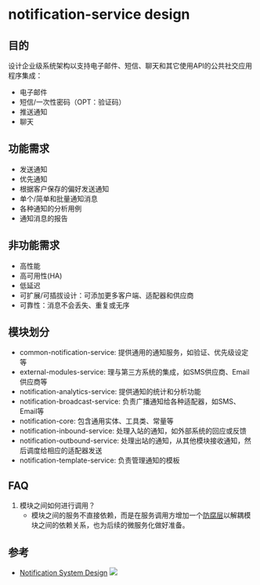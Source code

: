 # notification-service design

## 目的

设计企业级系统架构以支持电子邮件、短信、聊天和其它使用API的公共社交应用程序集成：

* 电子邮件
* 短信/一次性密码（OPT：验证码）
* 推送通知
* 聊天

## 功能需求

* 发送通知
* 优先通知
* 根据客户保存的偏好发送通知
* 单个/简单和批量通知消息
* 各种通知的分析用例
* 通知消息的报告

## 非功能需求

* 高性能
* 高可用性(HA)
* 低延迟
* 可扩展/可插拔设计：可添加更多客户端、适配器和供应商
* 可靠性：消息不会丢失、重复或无序

## 模块划分

* common-notification-service: 提供通用的通知服务，如验证、优先级设定等
* external-modules-service: 理与第三方系统的集成，如SMS供应商、Email供应商等
* notification-analytics-service: 提供通知的统计和分析功能
* notification-broadcast-service: 负责广播通知给各种适配器，如SMS、Email等
* notification-core: 包含通用实体、工具类、常量等
* notification-inbound-service: 处理入站的通知，如外部系统的回应或反馈
* notification-outbound-service: 处理出站的通知，从其他模块接收通知，然后调度给相应的适配器发送
* notification-template-service: 负责管理通知的模板

## FAQ

1. 模块之间如何进行调用？
    * 模块之间的服务不直接依赖，而是在服务调用方增加一个[防腐层]()以解耦模块之间的依赖关系，也为后续的微服务化做好准备。

## 参考

* [Notification System Design](https://cloudificationzone.com/2021/08/13/notification-system-design/)
  <img src="docs/deep-dive/architecture.png">



